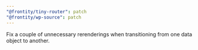 ```yaml
---
"@frontity/tiny-router": patch
"@frontity/wp-source": patch
---
```


Fix a couple of unnecessary rerenderings when transitioning from one data object to another.
